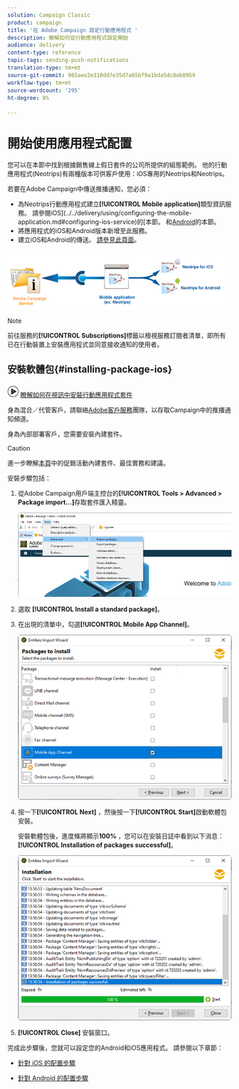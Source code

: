 ```yaml
---
solution: Campaign Classic
product: campaign
title: '在 Adobe Campaign 設定行動應用程式 '
description: 瞭解如何從行動應用程式設定開始
audience: delivery
content-type: reference
topic-tags: sending-push-notifications
translation-type: tm+mt
source-git-commit: 965aee2e310dd7e35d7a65bf9a1bda5dc8eb0959
workflow-type: tm+mt
source-wordcount: '295'
ht-degree: 8%

---
```



# 開始使用應用程式配置

您可以在本節中找到根據銷售線上假日套件的公司所提供的組態範例。 他的行動應用程式(Neotrips)有兩種版本可供客戶使用：iOS專用的Neotrips和Neotrips。

若要在Adobe Campaign中傳送推播通知，您必須：

* 為Neotrips行動應用程式建立&#x200B;**[!UICONTROL Mobile application]**&#x200B;類型資訊服務。 請參閱iOS](../../delivery/using/configuring-the-mobile-application.md#configuring-ios-service)的[本節。 和[Android](../../delivery/using/configuring-the-mobile-application-android.md#configuring-android-service)的本節。
* 將應用程式的iOS和Android版本新增至此服務。
* 建立iOS和Android的傳送。 [請參見此頁面](../../delivery/using/creating-notifications.md)。

![](assets/nmac_service_diagram.png)

>[!NOTE]
>
>前往服務的&#x200B;**[!UICONTROL Subscriptions]**&#x200B;標籤以檢視服務訂閱者清單，即所有已在行動裝置上安裝應用程式並同意接收通知的使用者。

## 安裝軟體包{#installing-package-ios}

![](assets/do-not-localize/how-to-video.png) [瞭解如何在視訊中安裝行動應用程式套件](https://experienceleague.adobe.com/docs/campaign-classic-learn/tutorials/sending-messages/push-channel/installing-the-mobile-app-channel.html?lang=en#sending-messages)

身為混合／代管客戶，請聯絡[Adobe客戶服務](https://helpx.adobe.com/enterprise/admin-guide.html/enterprise/using/support-for-experience-cloud.ug.html)團隊，以存取Campaign中的推播通知頻道。

身為內部部署客戶，您需要安裝內建套件。

>[!CAUTION]
>
>進一步瞭解[本頁](../../installation/using/installing-campaign-standard-packages.md)中的促銷活動內建套件、最佳實務和建議。

安裝步驟包括：

1. 從Adobe Campaign用戶端主控台的&#x200B;**[!UICONTROL Tools > Advanced > Package import...]**&#x200B;存取套件匯入精靈。

   ![](assets/package_ios.png)

1. 選取 **[!UICONTROL Install a standard package]**。

1. 在出現的清單中，勾選&#x200B;**[!UICONTROL Mobile App Channel]**。

   ![](assets/package_ios_2.png)

1. 按一下&#x200B;**[!UICONTROL Next]** ，然後按一下&#x200B;**[!UICONTROL Start]**&#x200B;啟動軟體包安裝。

   安裝軟體包後，進度條將顯示&#x200B;**100%** ，您可以在安裝日誌中看到以下消息：**[!UICONTROL Installation of packages successful]**。

   ![](assets/package_ios_3.png)

1. **[!UICONTROL Close]** 安裝窗口。

完成此步驟後，您就可以設定您的Android和iOS應用程式。
請參閱以下章節：

* [針對 iOS 的配置步驟](../../delivery/using/configuring-the-mobile-application.md)

* [針對 Android 的配置步驟](../../delivery/using/configuring-the-mobile-application-android.md)
